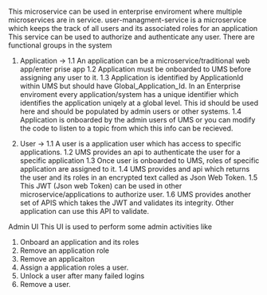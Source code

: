This microservice can be used in enterprise enviroment where multiple microservices are in service.
user-managment-service is a microservice which keeps the track of all users and its associated roles for an application
This service can be used to authorize and authenticate any user.
There are functional groups in the system
1. Application ->
   1.1 An application can be a microservice/traditional web app/enter prise app
   1.2 Application must be onboarded to UMS before assigning any user to it.
   1.3 Application is identified by ApplicationId within UMS but should have Global_Application_Id.
       In an Enterprise enviroment every application/system has a unique identifier which identifies the application
       uniqely at a global level. This id should be used here and should be populated by admin users or other systems.
   1.4 Application is onboarded by the admin users of UMS or you can modify the code to listen to a topic from which this info can be recieved.

2. User ->
   1.1 A user is a application user which has access to specific applications.
   1.2 UMS provides an api to authenticate the user for a specific application
   1.3 Once user is onboarded to UMS, roles of specific application are assigned to it.
   1.4 UMS provides and api which returns the user and its roles in an encrypted text called as Json Web Token.
   1.5 This JWT (Json web Token) can be used in other microservice/applications to authorize user.
   1.6 UMS provides another set of APIS which takes the JWT and validates its integrity. Other application can use this API to validate.

Admin UI
 This UI is used to perform some admin activities like
 1. Onboard an application and its roles
 2. Remove an application role
 2. Remove an applicaiton
 3. Assign a application roles a user.
 4. Unlock a user after many failed logins
 5. Remove a user.


